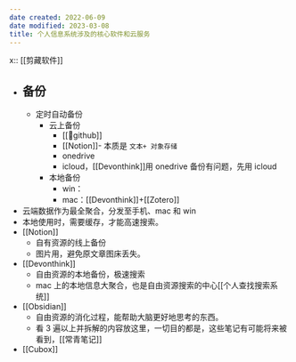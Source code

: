 ```yaml
---
date created: 2022-06-09
date modified: 2023-03-08
title: 个人信息系统涉及的核心软件和云服务
---
```


x:: [[剪藏软件]]

- ## 备份
	- 定时自动备份
		- 云上备份
			- [[🔗github]]
			- [[Notion]]- 本质是 `文本+ 对象存储`
			- onedrive
			- icloud，[[Devonthink]]用 onedrive 备份有问题，先用 icloud
		- 本地备份
			- win：
			- mac：[[Devonthink]]+[[Zotero]]
- 云端数据作为最全聚合，分发至手机、mac 和 win
- 本地使用时，需要缓存，才能高速搜索。
- [[Notion]]
	- 自有资源的线上备份
	- 图片用，避免原文章图床丢失。
- [[Devonthink]]
	- 自由资源的本地备份，极速搜索
	- mac 上的本地信息大聚合，也是自由资源搜索的中心[[个人查找搜索系统]]
- [[Obsidian]]
	- 自由资源的消化过程，能帮助大脑更好地思考的东西。
	- 看 3 遍以上并拆解的内容放这里，一切目的都是，这些笔记有可能将来被看到，[[常青笔记]]
- [[Cubox]]
